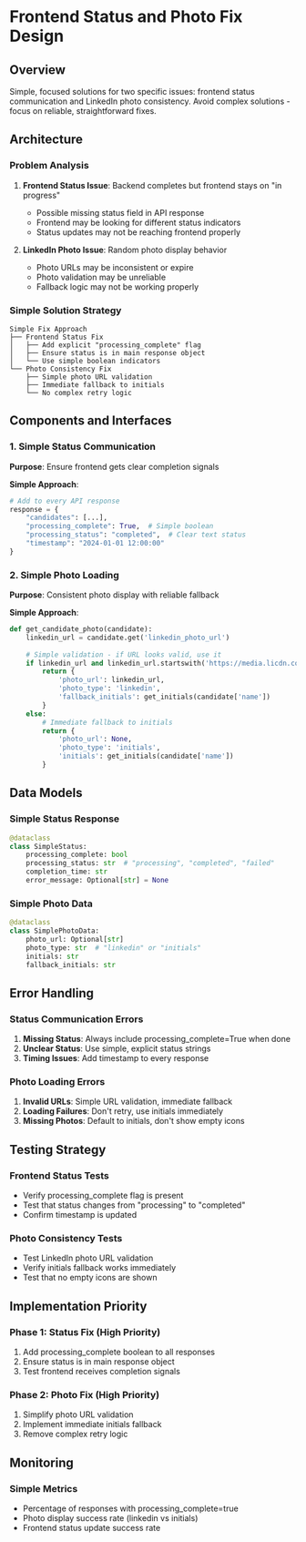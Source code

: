 # Frontend Status and Photo Fix Design

## Overview

Simple, focused solutions for two specific issues: frontend status communication and LinkedIn photo consistency. Avoid complex solutions - focus on reliable, straightforward fixes.

## Architecture

### Problem Analysis

1. **Frontend Status Issue**: Backend completes but frontend stays on "in progress"
   - Possible missing status field in API response
   - Frontend may be looking for different status indicators
   - Status updates may not be reaching frontend properly

2. **LinkedIn Photo Issue**: Random photo display behavior
   - Photo URLs may be inconsistent or expire
   - Photo validation may be unreliable
   - Fallback logic may not be working properly

### Simple Solution Strategy

```
Simple Fix Approach
├── Frontend Status Fix
│   ├── Add explicit "processing_complete" flag
│   ├── Ensure status is in main response object
│   └── Use simple boolean indicators
└── Photo Consistency Fix
    ├── Simple photo URL validation
    ├── Immediate fallback to initials
    └── No complex retry logic
```

## Components and Interfaces

### 1. Simple Status Communication

**Purpose**: Ensure frontend gets clear completion signals

**Simple Approach**:
```python
# Add to every API response
response = {
    "candidates": [...],
    "processing_complete": True,  # Simple boolean
    "processing_status": "completed",  # Clear text status
    "timestamp": "2024-01-01 12:00:00"
}
```

### 2. Simple Photo Loading

**Purpose**: Consistent photo display with reliable fallback

**Simple Approach**:
```python
def get_candidate_photo(candidate):
    linkedin_url = candidate.get('linkedin_photo_url')
    
    # Simple validation - if URL looks valid, use it
    if linkedin_url and linkedin_url.startswith('https://media.licdn.com'):
        return {
            'photo_url': linkedin_url,
            'photo_type': 'linkedin',
            'fallback_initials': get_initials(candidate['name'])
        }
    else:
        # Immediate fallback to initials
        return {
            'photo_url': None,
            'photo_type': 'initials',
            'initials': get_initials(candidate['name'])
        }
```

## Data Models

### Simple Status Response
```python
@dataclass
class SimpleStatus:
    processing_complete: bool
    processing_status: str  # "processing", "completed", "failed"
    completion_time: str
    error_message: Optional[str] = None
```

### Simple Photo Data
```python
@dataclass
class SimplePhotoData:
    photo_url: Optional[str]
    photo_type: str  # "linkedin" or "initials"
    initials: str
    fallback_initials: str
```

## Error Handling

### Status Communication Errors
1. **Missing Status**: Always include processing_complete=True when done
2. **Unclear Status**: Use simple, explicit status strings
3. **Timing Issues**: Add timestamp to every response

### Photo Loading Errors
1. **Invalid URLs**: Simple URL validation, immediate fallback
2. **Loading Failures**: Don't retry, use initials immediately
3. **Missing Photos**: Default to initials, don't show empty icons

## Testing Strategy

### Frontend Status Tests
- Verify processing_complete flag is present
- Test that status changes from "processing" to "completed"
- Confirm timestamp is updated

### Photo Consistency Tests
- Test LinkedIn photo URL validation
- Verify initials fallback works immediately
- Test that no empty icons are shown

## Implementation Priority

### Phase 1: Status Fix (High Priority)
1. Add processing_complete boolean to all responses
2. Ensure status is in main response object
3. Test frontend receives completion signals

### Phase 2: Photo Fix (High Priority)
1. Simplify photo URL validation
2. Implement immediate initials fallback
3. Remove complex retry logic

## Monitoring

### Simple Metrics
- Percentage of responses with processing_complete=true
- Photo display success rate (linkedin vs initials)
- Frontend status update success rate